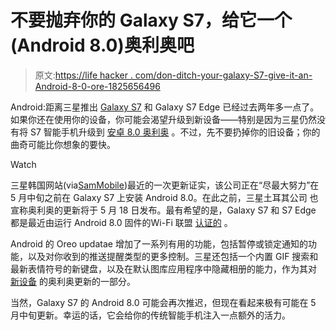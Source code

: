 # 不要抛弃你的 Galaxy S7，给它一个(Android 8.0)奥利奥吧

> 原文:[https://life hacker . com/don-ditch-your-galaxy-S7-give-it-an-Android-8-0-ore-1825656496](https://lifehacker.com/dont-ditch-your-galaxy-s7-give-it-an-android-8-0-ore-1825656496)

Android:距离三星推出 [Galaxy S7](https://www.lifehacker.com.au/2017/03/ask-lh-should-i-buy-samsungs-galaxy-s7-or-wait-for-the-s8/) 和 Galaxy S7 Edge 已经过去两年多一点了。如果你还在使用你的设备，你可能会渴望升级到新设备——特别是因为三星仍然没有将 S7 智能手机升级到 [安卓 8.0 奥利奥](https://lifehacker.com/android-oreo-is-rolling-out-to-the-galaxy-note-8-1824242086) 。不过，先不要扔掉你的旧设备；你的曲奇可能比你想象的要快。

Watch

三星韩国网站(via[SamMobile](https://www.sammobile.com/news/oreo-for-galaxy-s7-and-galaxy-s7-edge-should-be-out-in-a-couple-of-weeks/))最近的一次更新证实，该公司正在“尽最大努力”在 5 月中旬之前在 Galaxy S7 上安装 Android 8.0。在此之前，三星土耳其公司 也宣称奥利奥的更新将于 5 月 18 日发布。最有希望的是，Galaxy S7 和 S7 Edge 都是最近由运行 Android 8.0 固件的Wi-Fi 联盟 [认证的](https://www.sammobile.com/news/galaxy-s7-oreo-update-inches-closer) 。

Android 的 Oreo updatae 增加了一系列有用的功能，包括暂停或锁定通知的功能，以及对你收到的推送提醒类型的更多控制。三星还包括一个内置 GIF 搜索和最新表情符号的新键盘，以及在默认图库应用程序中隐藏相册的能力，作为其对 [新设备](https://lifehacker.com/how-to-get-the-galaxy-s8-android-8-0-oreo-update-ahead-1821878689) 的奥利奥更新的一部分。

当然，Galaxy S7 的 Android 8.0 可能会再次推迟，但现在看起来极有可能在 5 月中旬更新。幸运的话，它会给你的传统智能手机注入一点额外的活力。